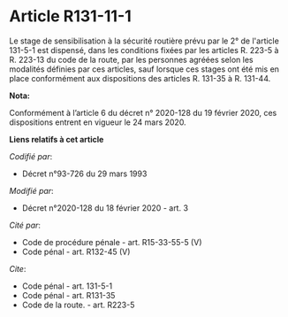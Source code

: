 # Article R131-11-1

Le stage de sensibilisation à la sécurité routière prévu par le 2° de l'article 131-5-1 est dispensé, dans les conditions
fixées par les articles R. 223-5 à R. 223-13 du code de la route, par les personnes agréées selon les modalités définies par
ces articles, sauf lorsque ces stages ont été mis en place conformément aux dispositions des articles R. 131-35 à R. 131-44.

**Nota:**

Conformément à l’article 6 du décret n° 2020-128 du 19 février 2020, ces dispositions entrent en vigueur le 24 mars 2020.

**Liens relatifs à cet article**

_Codifié par_:

  - Décret n°93-726 du 29 mars 1993

_Modifié par_:

  - Décret n°2020-128 du 18 février 2020 - art. 3

_Cité par_:

  - Code de procédure pénale - art. R15-33-55-5 (V)
  - Code pénal - art. R132-45 (V)

_Cite_:

  - Code pénal - art. 131-5-1
  - Code pénal - art. R131-35
  - Code de la route. - art. R223-5
